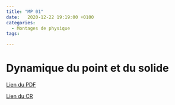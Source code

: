 ```yaml
---
title: "MP 01"
date:   2020-12-22 19:19:00 +0100
categories:
  - Montages de physique
tags:

---
```

# Dynamique du point et du solide

[Lien du PDF](/assets/pdf/LC16.pdf)

<object class="pdf fitvidsignore" data="/assets/pdf/LC16.pdf" type="application/pdf"></object>

[Lien du CR](/assets/pdf/MP01_CR.pdf)
<object class="pdf fitvidsignore" data="/assets/pdf/MP01_CR.pdf" type="application/pdf"></object>
